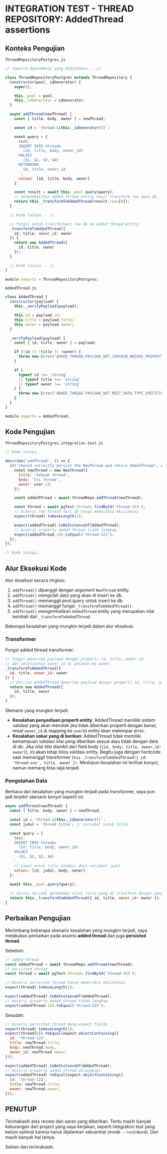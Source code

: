 # INTEGRATION TEST - THREAD REPOSITORY: AddedThread assertions

## Konteks Pengujian

`ThreadRepositoryPostgres.js`
```js
// require dependency yang dibutuhkan... //

class ThreadRepositoryPostgres extends ThreadRepository {
  constructor(pool, idGenerator) {
    super();

    this._pool = pool,
    this._idGenerator = idGenerator;
  }

  async addThread(newThread) {
    const { title, body, owner } = newThread;

    const id = `thread-${this._idGenerator()}`;

    const query = {
      text: `
      INSERT INTO threads
        (id, title, body, owner_id)
      VALUES
        ($1, $2, $3, $4)
      RETURNING
        id, title, owner_id
      `,
      values: [id, title, body, owner]
    };

    const result = await this._pool.query(query);
    // mengembalikan added thread entity hasil transform raw data db.
    return this._transformToAddedThread(result.rows[0]);
  }

  // Kode lainya... //

  // fungsi untuk transformasi raw db ke added thread entity
  _transformToAddedThread({
    id, title, owner_id: owner
  }) {
    return new AddedThread({
      id, title, owner
    });
  }

  // Kode lainya... //
}

module.exports = ThreadRepositoryPostgres;
```

`AddedThread.js`
```js
class AddedThread {
  constructor(payload) {
    this._verifyPayload(payload);

    this.id = payload.id;
    this.title = payload.title;
    this.owner = payload.owner;
  }

  _verifyPayload(payload) {
    const { id, title, owner } = payload;

    if (!id || !title || !owner) {
      throw new Error('ADDED_THREAD.PAYLOAD_NOT_CONTAIN_NEEDED_PROPERTY');
    }

    if (
      typeof id !== 'string'
      || typeof title !== 'string'
      || typeof owner !== 'string'
    ) {
      throw new Error('ADDED_THREAD.PAYLOAD_NOT_MEET_DATA_TYPE_SPECIFICATION');
    }
  }
}

module.exports = AddedThread;
```

## Kode Pengujian

`ThreadRepositoryPostgres.integration.test.js`
```js
// Kode lainya...

describe('addThread', () => {
  it('should correctly persist the NewThread and return AddedThread', async () => {
    const newThread = new NewThread({
      title: 'Sebuah thread',
      body: 'Isi thread',
      owner: user.id,
    });

    const addedThread = await threadRepo.addThread(newThread);

    const thread = await pgTest.threads.findById('thread-123');
    // Assersi raw thread dari db hanya memeriksa eksistensi
    expect(thread).toHaveLength(1);

    expect(addedThread).toBeInstanceOf(AddedThread);
    // Assersi property added thread tidak lengkap.
    expect(addedThread.id).toEqual('thread-123');
  });
});

// Kode lainya...
```

## Alur Eksekusi Kode

Alur eksekusi secara ringkas:
1. `addThread()` dipanggil dengan argument `NewThread` entity.
2. `addThread()` mengolah data yang akan di insert ke db.
3. `addThread()` memanggil pool.query untuk insert ke db.
4. `addThread()` memanggil fungsi `_transformToAddedThread()`.
5. `addThread()` mengembalikan `AddedThread` entity yang merupakan nilai kembali dari `_transformToAddedThread`.

Beberapa kesalahan yang mungkin terjadi dalam alur eksekusi.

### Transformer

Fungsi added thread transformer:
```js
// fungsi menerima payload dengan properti id, title, owner_id
// dan selanjutnya owner_id di petakan ke owner.
_transformToAddedThread({
  id, title, owner_id: owner
}) {
  // Entitas AddedThread menerima payload dengan properti id, title, owner
  return new AddedThread({
    id, title, owner
  });
}
```

Skenario yang mungkin terjadi:
- __Kesalahan penyediaan properti entity__: AddedThread memiliki sistem validasi yang akan menolak jika tidak diberikan properti dengan benar, misal `owner_id` di mapping ke `userId` entity akan melempar error.
- __Kesalahan *value* yang di berikan__: AddedThread tidak memiliki kemampuan validasi nilai yang diberikan sesuai atau tidak dengan data di db. Jika nilai *title* diambil dari field *body* (`{id, body: title, owner_id: owner}`), ini akan tetap lolos validasi entity. Begitu juga dengan hardcode saat memanggil transformer `this._transformToAddedThread({ id: 'thread-xxx', title, owner })`. Meskipun kesalahan ini terlihat konyol, namun memang bisa saja terjadi.

### Pengolahan Data

Berkaca dari kesalahan yang mungkin terjadi pada transformer, saya pun jadi terpikir skenario konyol seperti ini:
```js
async addThread(newThread) {
  const { title, body, owner } = newThread;

  const id = `thread-${this._idGenerator()}`;
  const judul = 'thread title'; // variabel untuk title

  const query = {
    text: `
    INSERT INTO threads
      (id, title, body, owner_id)
    VALUES
      ($1, $2, $3, $4)
    `,
    // input untuk title diambil dari variabel judul
    values: [id, judul, body, owner]
  };

  await this._pool.query(query);
  
  // disini terjadi perbedaan nilai title yang di transform dengan yang di input ke db
  return this._transformToAddedThread({ id, title, owner_id: owner });
}
```

## Perbaikan Pengujian

Menimbang beberapa skenario kesalahan yang mungkin terjadi, saya melakukan perbaikan pada assersi __added thread__ dan juga __persisted thread__.

Sebelum:
```js
// added thread
const addedThread = await threadRepo.addThread(newThread);
// persisted thread
const thread = await pgTest.threads.findById('thread-123');

// Assersi persisted thread hanya memeriksa eksistensi
expect(thread).toHaveLength(1);

expect(addedThread).toBeInstanceOf(AddedThread);
// Assersi property added thread tidak lengkap.
expect(addedThread.id).toEqual('thread-123');
```

Sesudah:
```js
// Assersi persisted thread meng-expect fields
expect(thread).toHaveLength(1);
expect(thread[0]).toEqual(expect.objectContaining({
  id: 'thread-123',
  title: newThread.title,
  body: newThread.body,
  owner_id: newThread.owner,
}));

expect(addedThread).toBeInstanceOf(AddedThread);
// Assersi property added thread dilengkapi.
expect(addedThread).toEqual(expect.objectContaining({
  id: 'thread-123',
  title: newThread.title,
  owner: newThread.owner,
}));
```

## PENUTUP

Terimakasih atas review dan saran yang diberikan.
Tentu masih banyak kekurangan dari project yang saya kerjakan,
seperti integration test yang belum optimal karena harus dijalankan sekuential (mode `--runInBand`).
Dan masih banyak hal lainya.

Sekian dan terimakasih.